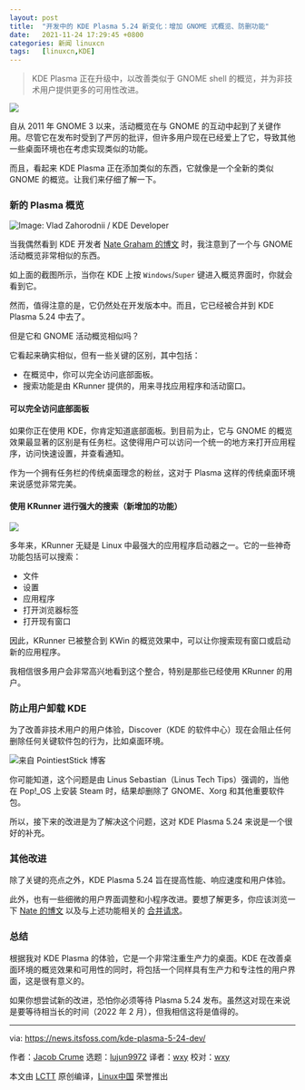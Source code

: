 ```yaml
---
layout: post
title:	"开发中的 KDE Plasma 5.24 新变化：增加 GNOME 式概览、防删功能"
date:	2021-11-24 17:29:45 +0800 
categories:	新闻 linuxcn 
tags:	[linuxcn,KDE]
---
```




> 
> KDE Plasma 正在升级中，以改善类似于 GNOME shell 的概览，并为非技术用户提供更多的可用性改进。
> 
> 
> 


![](/Asserts/Images//attachment/album/202111/24/172946sdxdebf0zq67wrp7.png)


自从 2011 年 GNOME 3 以来，活动概览在与 GNOME 的互动中起到了关键作用。尽管它在发布时受到了严厉的批评，但许多用户现在已经爱上了它，导致其他一些桌面环境也在考虑实现类似的功能。


而且，看起来 KDE Plasma 正在添加类似的东西，它就像是一个全新的类似 GNOME 的概览。让我们来仔细了解一下。


### 新的 Plasma 概览


![Image: Vlad Zahorodnii / KDE Developer](/Asserts/Images//attachment/album/202111/24/172948k7kbpp4jbu77747u.png)


当我偶然看到 KDE 开发者 [Nate Graham 的博文](https://pointieststick.com/2021/11/19/this-week-in-kde-most-of-gnome-shell-in-the-overview-effect/) 时，我注意到了一个与 GNOME 活动概览非常相似的东西。


如上面的截图所示，当你在 KDE 上按 `Windows`/`Super` 键进入概览界面时，你就会看到它。


然而，值得注意的是，它仍然处在开发版本中。而且，它已经被合并到 KDE Plasma 5.24 中去了。


但是它和 GNOME 活动概览相似吗？


它看起来确实相似，但有一些关键的区别，其中包括：


* 在概览中，你可以完全访问底部面板。
* 搜索功能是由 KRunner 提供的，用来寻找应用程序和活动窗口。


#### 可以完全访问底部面板


如果你正在使用 KDE，你肯定知道底部面板。到目前为止，它与 GNOME 的概览效果最显著的区别是有任务栏。这使得用户可以访问一个统一的地方来打开应用程序，访问快速设置，并查看通知。


作为一个拥有任务栏的传统桌面理念的粉丝，这对于 Plasma 这样的传统桌面环境来说感觉非常完美。


#### 使用 KRunner 进行强大的搜索（新增加的功能）


![](/Asserts/Images//attachment/album/202111/24/172948k7kbpp4jbu77747u.png)


多年来，KRunner 无疑是 Linux 中最强大的应用程序启动器之一。它的一些神奇功能包括可以搜索：


* 文件
* 设置
* 应用程序
* 打开浏览器标签
* 打开现有窗口


因此，KRunner 已被整合到 KWin 的概览效果中，可以让你搜索现有窗口或启动新的应用程序。


我相信很多用户会非常高兴地看到这个整合，特别是那些已经使用 KRunner 的用户。


### 防止用户卸载 KDE


为了改善非技术用户的用户体验，Discover（KDE 的软件中心）现在会阻止任何删除任何关键软件包的行为，比如桌面环境。


![来自 PointiestStick 博客](/Asserts/Images//attachment/album/202111/24/172950d4pp4t4004b3tust.png)


你可能知道，这个问题是由 Linus Sebastian（Linus Tech Tips）强调的，当他在 Pop!\_OS 上安装 Steam 时，结果却删除了 GNOME、Xorg 和其他重要软件包。


所以，接下来的改进是为了解决这个问题，这对 KDE Plasma 5.24 来说是一个很好的补充。


### 其他改进


除了关键的亮点之外，KDE Plasma 5.24 旨在提高性能、响应速度和用户体验。


此外，也有一些细微的用户界面调整和小程序改进。要想了解更多，你应该浏览一下 [Nate 的博文](https://pointieststick.com/2021/11/19/this-week-in-kde-most-of-gnome-shell-in-the-overview-effect/) 以及与上述功能相关的 [合并请求](https://invent.kde.org/plasma/kwin/-/merge_requests/1688)。


### 总结


根据我对 KDE Plasma 的体验，它是一个非常注重生产力的桌面。KDE 在改善桌面环境的概览效果和可用性的同时，将包括一个同样具有生产力和专注性的用户界面，这是很有意义的。


如果你想尝试新的改进，恐怕你必须等待 Plasma 5.24 发布。虽然这对现在来说是要等待相当长的时间（2022 年 2 月），但我相信这将是值得的。




---


via: <https://news.itsfoss.com/kde-plasma-5-24-dev/>


作者：[Jacob Crume](https://news.itsfoss.com/author/jacob/) 选题：[lujun9972](https://github.com/lujun9972) 译者：[wxy](https://github.com/wxy) 校对：[wxy](https://github.com/wxy)


本文由 [LCTT](https://github.com/LCTT/TranslateProject) 原创编译，[Linux中国](https://linux.cn/) 荣誉推出
